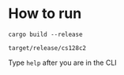# How to run

`cargo build --release`

`target/release/cs128c2`

Type `help` after you are in the CLI

